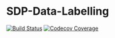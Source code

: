 # SDP-Data-Labelling

[![Build Status](https://www.travis-ci.com/faisal2754/SDP-Data-Labelling.svg?token=ewQWxQsoSGkegpyyZpRt&branch=main)](https://www.travis-ci.com/faisal2754/SDP-Data-Labelling)
[![Codecov Coverage](https://img.shields.io/codecov/c/github/faisal2754/SDP-Data-Labelling/&lt;main>.svg?style=flat-square)](https://codecov.io/gh/faisal2754/SDP-Data-Labelling)
